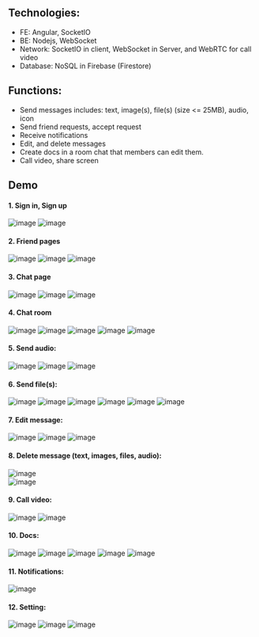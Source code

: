 ## Technologies:
+ FE: Angular, SocketIO
+ BE: Nodejs, WebSocket
+ Network: SocketIO in client, WebSocket in Server, and WebRTC for call video
+ Database: NoSQL in Firebase (Firestore) 

## Functions:
- Send messages includes: text, image(s), file(s) (size <= 25MB), audio, icon
- Send friend requests, accept request
- Receive notifications
- Edit, and delete messages
- Create docs in a room chat that members can edit them.
- Call video, share screen
## Demo
#### 1. Sign in, Sign up
![image](https://github.com/taiphanvan2k3/ChatAppStinger/assets/108993284/e24b8d8f-1767-454e-9c35-ae56a337c49d)
![image](https://github.com/taiphanvan2k3/ChatAppStinger/assets/108993284/6d6f5101-af45-4cc5-9cc9-3336f7701ac0)
#### 2. Friend pages
![image](https://github.com/taiphanvan2k3/ChatAppStinger/assets/108993284/3df7ad98-9c84-4eda-a972-887b12f4bfdb)
![image](https://github.com/taiphanvan2k3/ChatAppStinger/assets/108993284/19d8b304-2bb6-4542-b414-2fbd9ca3991a)
![image](https://github.com/taiphanvan2k3/ChatAppStinger/assets/108993284/7f40b9eb-aa97-4f2c-a4bc-65b85ec47faa)
#### 3. Chat page
![image](https://github.com/taiphanvan2k3/ChatAppStinger/assets/108993284/9fc8d051-d4b8-47b9-9269-3639cac14679)
![image](https://github.com/taiphanvan2k3/ChatAppStinger/assets/108993284/b8f0f531-3196-43b1-a2d1-4a4e27d8aa86)
![image](https://github.com/taiphanvan2k3/ChatAppStinger/assets/108993284/46d0b293-bc37-43f9-8637-803807120838)
#### 4. Chat room
![image](https://github.com/taiphanvan2k3/ChatAppStinger/assets/108993284/95f5d43f-9792-46e5-87b3-2f33c15e5373)
![image](https://github.com/taiphanvan2k3/ChatAppStinger/assets/108993284/fea3f312-14fe-4089-afaf-3d6c568a2a01)
![image](https://github.com/taiphanvan2k3/ChatAppStinger/assets/108993284/cee8a283-a486-4baa-8353-c1f3c002eae8)
![image](https://github.com/taiphanvan2k3/ChatAppStinger/assets/108993284/59a9eb73-0434-46c0-8bb2-43f34b1b0d62)
![image](https://github.com/taiphanvan2k3/ChatAppStinger/assets/108993284/c8030c60-b2f6-4f6d-860b-8323a1abf08a)

#### 5. Send audio:
![image](https://github.com/taiphanvan2k3/ChatAppStinger/assets/108993284/1f711f87-f7ff-4253-9522-341f805972a7)
![image](https://github.com/taiphanvan2k3/ChatAppStinger/assets/108993284/e3697c20-254e-4efe-a23f-1e10eaf276d9)
![image](https://github.com/taiphanvan2k3/ChatAppStinger/assets/108993284/53f16420-27b5-43af-acb3-4606579331c2)

#### 6. Send file(s):
![image](https://github.com/taiphanvan2k3/ChatAppStinger/assets/108993284/cf1c5470-3b06-478f-82a0-b9a4669dc6d7)
![image](https://github.com/taiphanvan2k3/ChatAppStinger/assets/108993284/bca3d343-937b-420e-b9b1-6df5068df7c8)
![image](https://github.com/taiphanvan2k3/ChatAppStinger/assets/108993284/a09a96c0-df39-4140-ac13-8baab569001d)
![image](https://github.com/taiphanvan2k3/ChatAppStinger/assets/108993284/bdc75946-c071-416b-83c8-92ed771548a5)
![image](https://github.com/taiphanvan2k3/ChatAppStinger/assets/108993284/88e6b553-5a73-4eb1-801b-df0a6f40f734)
![image](https://github.com/taiphanvan2k3/ChatAppStinger/assets/108993284/09e4efd4-d0d5-4aef-9a61-e7f84f2610ce)

#### 7. Edit message:
![image](https://github.com/taiphanvan2k3/ChatAppStinger/assets/108993284/0a96479d-566b-4d16-9c6f-27c5423019f5)
![image](https://github.com/taiphanvan2k3/ChatAppStinger/assets/108993284/f96619ca-f144-4123-b2f9-d4bb98a7bf5c)
![image](https://github.com/taiphanvan2k3/ChatAppStinger/assets/108993284/268efde9-448d-4518-904d-f8278f2e90e8)

#### 8. Delete message (text, images, files, audio):
![image](https://github.com/taiphanvan2k3/ChatAppStinger/assets/108993284/59b9c016-ecbd-40f0-84aa-da3907f9b618)
<br/>
![image](https://github.com/taiphanvan2k3/ChatAppStinger/assets/108993284/5353a029-d010-4e76-85ee-7abd10d68874)

#### 9. Call video:
![image](https://github.com/taiphanvan2k3/ChatAppStinger/assets/108993284/4250ea53-d084-42ef-aa92-7361c9473b80)
![image](https://github.com/taiphanvan2k3/ChatAppStinger/assets/108993284/6a85c81c-9072-40db-b1e0-3bdfccc861c7)

#### 10. Docs:
![image](https://github.com/taiphanvan2k3/ChatAppStinger/assets/108993284/ce9cf035-af8c-4232-8ee9-3e30d73a20fb)
![image](https://github.com/taiphanvan2k3/ChatAppStinger/assets/108993284/76fdf9b5-fac8-40ca-81a8-b74a1bf8d550)
![image](https://github.com/taiphanvan2k3/ChatAppStinger/assets/108993284/db896037-3e65-4539-ba95-77162b7bc423)
![image](https://github.com/taiphanvan2k3/ChatAppStinger/assets/108993284/25f1bf2c-6199-4ac7-a219-d68c3b3f992e)
![image](https://github.com/taiphanvan2k3/ChatAppStinger/assets/108993284/dd02ef73-ae9b-4288-b0bf-6bc19e8d2731)

#### 11. Notifications:
![image](https://github.com/taiphanvan2k3/ChatAppStinger/assets/108993284/73e83af5-a236-42e9-8aa7-abea4ca33d44)

#### 12. Setting:
![image](https://github.com/taiphanvan2k3/ChatAppStinger/assets/108993284/169483d5-77bf-45f3-a09e-2b8db3f29754)
![image](https://github.com/taiphanvan2k3/ChatAppStinger/assets/108993284/2bf64fef-b9e7-4bb7-adf1-3790bb7e57f4)
![image](https://github.com/taiphanvan2k3/ChatAppStinger/assets/108993284/0e355b5a-ae18-4ffa-8805-5e815d776d77)






























